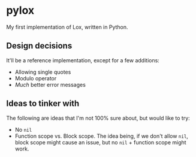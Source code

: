 # pylox

My first implementation of Lox, written in Python.

## Design decisions

It'll be a reference implementation, except for a few additions:

- Allowing single quotes
- Modulo operator
- _Much_ better error messages

## Ideas to tinker with

The following are ideas that I'm not 100% sure about, but would like to try:

- No `nil`
- Function scope vs. Block scope. The idea being, if we don't allow `nil`,
  block scope might cause an issue, but no `nil` + function scope might work.
